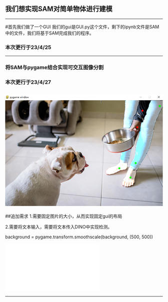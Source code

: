 ## 我们想实现SAM对简单物体进行建模
-------------------------------------------

#首先我们做了一个GUI
我们的gui是GUI.py这个文件，剩下的ipynb文件是SAM中的文件，我们将基于SAM完成我们的程序。
### 本次更行于23/4/25
-------------------------------------------
### 将SAM与pygame结合实现可交互图像分割

### 本次更行于23/4/27

![展示](./images/SAM.png)
--------------------------------------------

##追加需求
1.需要固定图片的大小，从而实现固定gui的布局

2.需要将文本输入，需要将文本传入DINO中实现检测。

background = pygame.transform.smoothscale(background, (500, 500)) 

<iframe src="//player.bilibili.com/player.html?aid=740829167&bvid=BV1pk4y1j7od&cid=1121396423&page=1" scrolling="no" border="0" frameborder="no" framespacing="0" allowfullscreen="true"> </iframe>

--------------------------------------------